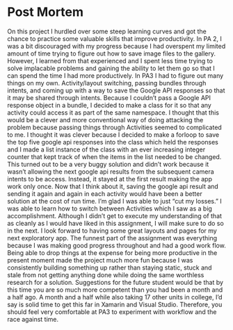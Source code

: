 # Post Mortem
On this project I hurdled over some steep learning curves and got the chance to practice some valuable skills that improve productivity. In PA 2, I was a bit discouraged with my progress because I had overspent my limited amount of time trying to figure out how to save image files to the gallery. However, I learned from that experienced and I spent less time trying to solve implacable problems and  gaining the ability to let them go so that I can spend the time I had more productively. 
In PA3 I had to figure out many things on my own. Activity/layout switching, passing bundles through intents, and coming up with a way to save the Google API responses so that it may be shared through intents. Because I couldn’t pass a Google API response object in a bundle, I decided to make a class for  it so that any activity could access it as part of the same namespace. I thought that this would be a clever and more conventional way of doing attacking the problem because passing things through Activities seemed to complicated to me. I thought it was clever because I decided to make a forloop to save the top five google api responses into the class which held the responses and I made a list instance of the class with an ever increasing integer counter that kept track of when the items in the list needed to be changed. This turned out to be a very buggy solution and didn’t work because it wasn’t allowing the next google api results from the subsequent camera intents to be access. Instead, it stayed at the first result making the app work only once. Now that I think about it, saving the google api result and sending it again and again in each activity would have been a better solution at the cost of run time. I’m glad I was able to just “cut my losses.”
I was able to learn how to switch between Activities which I saw as a big accomplishment. Although I didn’t get to execute my understanding of that as cleanly as I would have liked in this assignment, I will make sure to do so in the next. I look forward to having some great layouts and pages for my next exploratory app. The funnest part of the assignment was everything because I was making good progress throughout and had a good work flow. Being able to drop things at the expense for being more productive in the present moment made the project much more fun because I was consistently building something up rather than staying static, stuck and stale from not getting anything done while doing the same worthless research for a solution. 
Suggestions for the future student would be that by this time you are so much more competent than you had been a month and a half ago. A month and a half while also taking 17 other units in college, I’d say is solid time to get this far in Xamarin and Visual Studio. Therefore, you should feel very comfortable at PA3 to experiment with workflow and the race against time.
